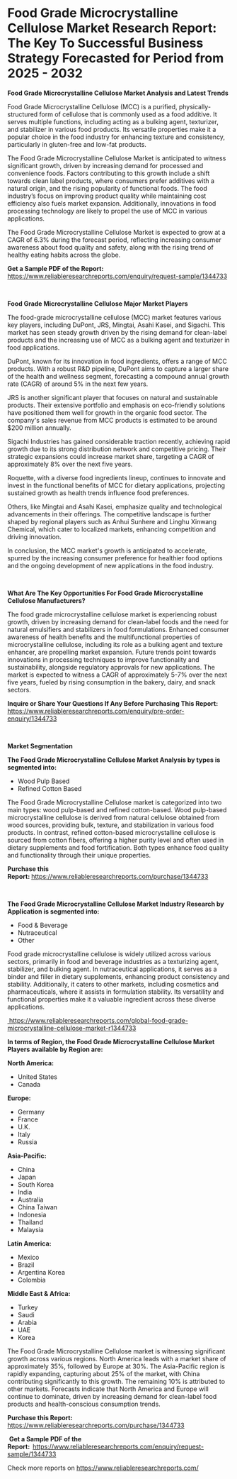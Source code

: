 <p><h1>Food Grade Microcrystalline Cellulose Market Research Report: The Key To Successful Business Strategy Forecasted for Period from 2025 - 2032</h1></p><p><strong>Food Grade Microcrystalline Cellulose Market Analysis and Latest Trends</strong></p>
<p><p>Food Grade Microcrystalline Cellulose (MCC) is a purified, physically-structured form of cellulose that is commonly used as a food additive. It serves multiple functions, including acting as a bulking agent, texturizer, and stabilizer in various food products. Its versatile properties make it a popular choice in the food industry for enhancing texture and consistency, particularly in gluten-free and low-fat products.</p><p>The Food Grade Microcrystalline Cellulose Market is anticipated to witness significant growth, driven by increasing demand for processed and convenience foods. Factors contributing to this growth include a shift towards clean label products, where consumers prefer additives with a natural origin, and the rising popularity of functional foods. The food industry’s focus on improving product quality while maintaining cost efficiency also fuels market expansion. Additionally, innovations in food processing technology are likely to propel the use of MCC in various applications.</p><p>The Food Grade Microcrystalline Cellulose Market is expected to grow at a CAGR of 6.3% during the forecast period, reflecting increasing consumer awareness about food quality and safety, along with the rising trend of healthy eating habits across the globe.</p></p>
<p><strong>Get a Sample PDF of the Report:&nbsp;</strong> <a href="https://www.reliableresearchreports.com/enquiry/request-sample/1344733?utm_campaign=2102&utm_medium=2&utm_source=Github&utm_content=ia&utm_term=02022025&utm_id=food-grade-microcrystalline-cellulose">https://www.reliableresearchreports.com/enquiry/request-sample/1344733</a></p>
<p>&nbsp;</p>
<p><strong>Food Grade Microcrystalline Cellulose Major Market Players</strong></p>
<p><p>The food-grade microcrystalline cellulose (MCC) market features various key players, including DuPont, JRS, Mingtai, Asahi Kasei, and Sigachi. This market has seen steady growth driven by the rising demand for clean-label products and the increasing use of MCC as a bulking agent and texturizer in food applications.</p><p>DuPont, known for its innovation in food ingredients, offers a range of MCC products. With a robust R&D pipeline, DuPont aims to capture a larger share of the health and wellness segment, forecasting a compound annual growth rate (CAGR) of around 5% in the next few years.</p><p>JRS is another significant player that focuses on natural and sustainable products. Their extensive portfolio and emphasis on eco-friendly solutions have positioned them well for growth in the organic food sector. The company's sales revenue from MCC products is estimated to be around $200 million annually.</p><p>Sigachi Industries has gained considerable traction recently, achieving rapid growth due to its strong distribution network and competitive pricing. Their strategic expansions could increase market share, targeting a CAGR of approximately 8% over the next five years. </p><p>Roquette, with a diverse food ingredients lineup, continues to innovate and invest in the functional benefits of MCC for dietary applications, projecting sustained growth as health trends influence food preferences.</p><p>Others, like Mingtai and Asahi Kasei, emphasize quality and technological advancements in their offerings. The competitive landscape is further shaped by regional players such as Anhui Sunhere and Linghu Xinwang Chemical, which cater to localized markets, enhancing competition and driving innovation.</p><p>In conclusion, the MCC market's growth is anticipated to accelerate, spurred by the increasing consumer preference for healthier food options and the ongoing development of new applications in the food industry.</p></p>
<p>&nbsp;</p>
<p><strong>What Are The Key Opportunities For Food Grade Microcrystalline Cellulose Manufacturers?</strong></p>
<p><p>The food grade microcrystalline cellulose market is experiencing robust growth, driven by increasing demand for clean-label foods and the need for natural emulsifiers and stabilizers in food formulations. Enhanced consumer awareness of health benefits and the multifunctional properties of microcrystalline cellulose, including its role as a bulking agent and texture enhancer, are propelling market expansion. Future trends point towards innovations in processing techniques to improve functionality and sustainability, alongside regulatory approvals for new applications. The market is expected to witness a CAGR of approximately 5-7% over the next five years, fueled by rising consumption in the bakery, dairy, and snack sectors.</p></p>
<p><strong>Inquire or Share Your Questions If Any Before Purchasing This Report:</strong> <a href="https://www.reliableresearchreports.com/enquiry/pre-order-enquiry/1344733?utm_campaign=2102&utm_medium=2&utm_source=Github&utm_content=ia&utm_term=02022025&utm_id=food-grade-microcrystalline-cellulose">https://www.reliableresearchreports.com/enquiry/pre-order-enquiry/1344733</a></p>
<p>&nbsp;</p>
<p><strong>Market Segmentation</strong></p>
<p><strong>The Food Grade Microcrystalline Cellulose Market Analysis by types is segmented into:</strong></p>
<p><ul><li>Wood Pulp Based</li><li>Refined Cotton Based</li></ul></p>
<p><p>The Food Grade Microcrystalline Cellulose market is categorized into two main types: wood pulp-based and refined cotton-based. Wood pulp-based microcrystalline cellulose is derived from natural cellulose obtained from wood sources, providing bulk, texture, and stabilization in various food products. In contrast, refined cotton-based microcrystalline cellulose is sourced from cotton fibers, offering a higher purity level and often used in dietary supplements and food fortification. Both types enhance food quality and functionality through their unique properties.</p></p>
<p><strong>Purchase this Report:&nbsp;</strong><a href="https://www.reliableresearchreports.com/purchase/1344733?utm_campaign=2102&utm_medium=2&utm_source=Github&utm_content=ia&utm_term=02022025&utm_id=food-grade-microcrystalline-cellulose">https://www.reliableresearchreports.com/purchase/1344733</a></p>
<p>&nbsp;</p>
<p><strong>The Food Grade Microcrystalline Cellulose Market Industry Research by Application is segmented into:</strong></p>
<p><ul><li>Food & Beverage</li><li>Nutraceutical</li><li>Other</li></ul></p>
<p><p>Food grade microcrystalline cellulose is widely utilized across various sectors, primarily in food and beverage industries as a texturizing agent, stabilizer, and bulking agent. In nutraceutical applications, it serves as a binder and filler in dietary supplements, enhancing product consistency and stability. Additionally, it caters to other markets, including cosmetics and pharmaceuticals, where it assists in formulation stability. Its versatility and functional properties make it a valuable ingredient across these diverse applications.</p></p>
<p><a href="https://www.reliableresearchreports.com/global-food-grade-microcrystalline-cellulose-market-r1344733?utm_campaign=2102&utm_medium=2&utm_source=Github&utm_content=ia&utm_term=02022025&utm_id=food-grade-microcrystalline-cellulose">&nbsp;https://www.reliableresearchreports.com/global-food-grade-microcrystalline-cellulose-market-r1344733</a></p>
<p><strong>In terms of Region, the Food Grade Microcrystalline Cellulose Market Players available by Region are:</strong></p>
<p>
    <p> <strong> North America: </strong>
        <ul>
            <li>United States</li>
            <li>Canada</li>
        </ul>
        </p> 
    <p> <strong> Europe: </strong>
        <ul>
            <li>Germany</li>
            <li>France</li>
            <li>U.K.</li>
            <li>Italy</li>
            <li>Russia</li>
        </ul>
        </p> 
    <p> <strong> Asia-Pacific: </strong>
        <ul>
            <li>China</li>
            <li>Japan</li>
            <li>South Korea</li>
            <li>India</li>
            <li>Australia</li>
            <li>China Taiwan</li>
            <li>Indonesia</li>
            <li>Thailand</li>
            <li>Malaysia</li>
        </ul>
        </p> 
    <p> <strong> Latin America: </strong>
        <ul>
            <li>Mexico</li>
            <li>Brazil</li>
            <li>Argentina Korea</li>
            <li>Colombia</li>
        </ul>
        </p> 
    <p> <strong> Middle East & Africa: </strong>
        <ul>
            <li>Turkey</li>
            <li>Saudi</li>
            <li>Arabia</li>
            <li>UAE</li>
            <li>Korea</li>
        </ul>
    </p>
    </p>
<p><p>The Food Grade Microcrystalline Cellulose market is witnessing significant growth across various regions. North America leads with a market share of approximately 35%, followed by Europe at 30%. The Asia-Pacific region is rapidly expanding, capturing about 25% of the market, with China contributing significantly to this growth. The remaining 10% is attributed to other markets. Forecasts indicate that North America and Europe will continue to dominate, driven by increasing demand for clean-label food products and health-conscious consumption trends.</p></p>
<p><strong>Purchase this Report: </strong><a href="https://www.reliableresearchreports.com/purchase/1344733?utm_campaign=2102&utm_medium=2&utm_source=Github&utm_content=ia&utm_term=02022025&utm_id=food-grade-microcrystalline-cellulose">https://www.reliableresearchreports.com/purchase/1344733</a></p>
<p>&nbsp;<strong>Get a Sample PDF of the Report:&nbsp;&nbsp;</strong><a href="https://www.reliableresearchreports.com/enquiry/request-sample/1344733?utm_campaign=2102&utm_medium=2&utm_source=Github&utm_content=ia&utm_term=02022025&utm_id=food-grade-microcrystalline-cellulose">https://www.reliableresearchreports.com/enquiry/request-sample/1344733</a></p>
<p><strong></strong></p>
<p>Check more reports on <a href="https://www.reliableresearchreports.com/?utm_campaign=2102&utm_medium=2&utm_source=Github&utm_content=ia&utm_term=02022025&utm_id=food-grade-microcrystalline-cellulose">https://www.reliableresearchreports.com/</a></p>